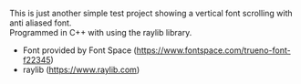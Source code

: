 This is just another simple test project showing a vertical font scrolling with anti aliased font.  
Programmed in C++ with using the raylib library. 

- Font provided by Font Space (https://www.fontspace.com/trueno-font-f22345)
- raylib (https://www.raylib.com)
